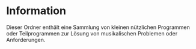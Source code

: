 # Information
Dieser Ordner enthält eine Sammlung von kleinen nützlichen Programmen oder Teilprogrammen zur Lösung von musikalischen Problemen oder Anforderungen.
